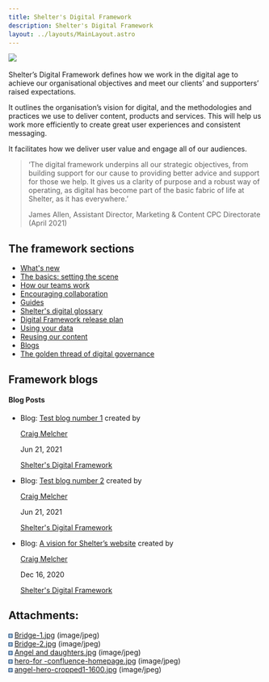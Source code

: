 ```yaml
---
title: Shelter's Digital Framework
description: Shelter's Digital Framework
layout: ../layouts/MainLayout.astro
---
```


![](attachments/404422880/965148718.jpg)

Shelter’s Digital Framework defines how we work in the digital age to achieve our organisational objectives and meet our clients’ and supporters’ raised expectations.

It outlines the organisation’s vision for digital, and the methodologies and practices we use to deliver content, products and services. This will help us work more efficiently to create great user experiences and consistent messaging.

It facilitates how we deliver user value and engage all of our audiences.

> ‘The digital framework underpins all our strategic objectives, from building support for our cause to providing better advice and support for those we help. It gives us a clarity of purpose and a robust way of operating, as digital has become part of the basic fabric of life at Shelter, as it has everywhere.’
> 
> James Allen, Assistant Director, Marketing & Content CPC Directorate (April 2021)

The framework sections
----------------------

*   [What's new](What%27s-new_937033868.html)
*   [The basics: setting the scene](482967586.html)
*   [How our teams work](How-our-teams-work_483065869.html)
*   [Encouraging collaboration](Encouraging-collaboration_482967593.html)
*   [Guides](Guides_442138636.html)
*   [Shelter's digital glossary](Shelter%27s-digital-glossary_712245258.html)
*   [Digital Framework release plan](Digital-Framework-release-plan_521797728.html)
*   [Using your data](Using-your-data_797868137.html)
*   [Reusing our content](Reusing-our-content_795902152.html)
*   [Blogs](Blogs_825852006.html)
*   [The golden thread of digital governance](The-golden-thread-of-digital-governance_937656545.html)

Framework blogs
---------------

#### Blog Posts

*   Blog: [Test blog number 1](/wiki/spaces/GTS/blog/2021/06/21/779485327/Test+blog+number+1) created by
    
    [Craig Melcher](/wiki/people/5b56e627f105142da5e382a0)
    
    Jun 21, 2021
    
    [Shelter's Digital Framework](/wiki/spaces/GTS)
    
*   Blog: [Test blog number 2](/wiki/spaces/GTS/blog/2021/06/21/779518009/Test+blog+number+2) created by
    
    [Craig Melcher](/wiki/people/5b56e627f105142da5e382a0)
    
    Jun 21, 2021
    
    [Shelter's Digital Framework](/wiki/spaces/GTS)
    
*   Blog: [A vision for Shelter’s website](/wiki/spaces/GTS/blog/2020/12/16/404914501) created by
    
    [Craig Melcher](/wiki/people/5b56e627f105142da5e382a0)
    
    Dec 16, 2020
    
    [Shelter's Digital Framework](/wiki/spaces/GTS)
    

Attachments:
------------

![](images/icons/bullet_blue.gif) [Bridge-1.jpg](attachments/404422880/566985318.jpg) (image/jpeg)  
![](images/icons/bullet_blue.gif) [Bridge-2.jpg](attachments/404422880/569278637.jpg) (image/jpeg)  
![](images/icons/bullet_blue.gif) [Angel and daughters.jpg](attachments/404422880/963510275.jpg) (image/jpeg)  
![](images/icons/bullet_blue.gif) [hero-for -confluence-homepage.jpg](attachments/404422880/963280946.jpg) (image/jpeg)  
![](images/icons/bullet_blue.gif) [angel-hero-cropped1-1600.jpg](attachments/404422880/965148718.jpg) (image/jpeg)
